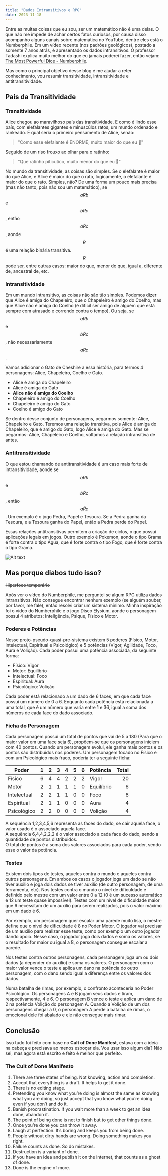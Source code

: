 ```yaml
---
title: "Dados Intransitivos e RPG"
date: 2023-11-18
---
```


Entre as muitas coisas que eu sou, ser um matemático não é uma delas. O que não me impede de achar certos fatos curiosos, por causa disso acompanho alguns canais sobre matemática no YouTube, dentre eles está o Numberphile. Em um vídeo recente (nos padrões geológicos), postado a somente 7 anos atrás, é apresentado os dados intransitivos. O professor Tadashi explica muito melhor do que eu jamais poderei fazer, então vejam: [The Most Powerful Dice - Numberphile](https://www.youtube.com/watch?v=zzKGnuvX6IQ).

Mas como o principal objetivo desse blog é me ajudar a reter conhecimento, vou resumir transitividade, intransitividade e antitransitividade.

## País da Transitividade

### Transitividade

Alice chegou ao maravilhoso país das transitividade. E como é lindo esse país, com elefalantes gigantes e minuscúlos ratos, um mundo ordenado e rankeado. E qual seria o primeiro pensamento de Alice, senão:

> "Como esse elefalante é ENORME, muito maior do que eu 🦣"

Seguido de um riso frouxo ao olhar para o ratinho:

> "Que ratinho piticutico, muito menor do que eu 🤏"

No mundo da transitividade, as coisas são simples. Se o elefalante é maior do que Alice, e Alice é maior do que o rato, logicamente, o elefalante é maior do que o rato. Simples, não? De uma forma um pouco mais precisa (mas não tanto, pois não sou um matemático), se $$a R b$$ e $$b R c$$, então $$a R c$$, aonde $$R$$ é uma relação binária transitiva. $$R$$ pode ser, entre outras casos: maior do que, menor do que, igual a, diferente de, ancestral de, etc.

### Intransitividade

Em um mundo intransitivo, as coisas não são tão simples. Podemos dizer que Alice é amiga do Chapeleiro, que o Chapeleiro é amigo do Coelho, mas que Alice não é amiga do Coelho (é dificil ser amigo de alguém que está sempre com atrasado e correndo contra o tempo). Ou seja, se $$a R b$$ e $$b R c$$, não necessariamente $$a R c$$.

Vamos adicionar o Gato de Cheshire a essa história, para termos 4 personagens: Alice, Chapeleiro, Coelho e Gato.

- Alice é amiga do Chapeleiro
- Alice é amiga do Gato
- **Alice não é amiga do Coelho**
- Chapeleiro é amigo do Coelho
- Chapeleiro é amigo do Gato
- Coelho é amigo do Gato

Se dentro desse conjunto de personagens, pegarmos somente: Alice, Chapeleiro e Gato. Teremos uma relação transitiva, pois Alice é amiga do Chapeleiro, que é amigo do Gato, logo Alice é amiga do Gato. Mas se pegarmos: Alice, Chapeleiro e Coelho, voltamos a relação intransitiva de antes.

### Antitransitividade

O que estou chamando de antitransitividade é um caso mais forte de intransitividade, aonde se $$a R b$$ e $$b R c$$, então $$a \bar R c$$. Um exemplo é o jogo Pedra, Papel e Tesoura. Se a Pedra ganha da Tesoura, e a Tesoura ganha do Papel, então a Pedra perde do Papel.

Essas relações antitransitivas permitem a criação de ciclos, o que possui aplicações legais em jogos. Outro exemplo é Pokemon, aonde o tipo Grama é forte contra o tipo Água, que é forte contra o tipo Fogo, que é forte contra o tipo Grama.

![Alt text](https://raw.githubusercontent.com/CaioMizerkowski/CaioMizerkowski.github.io/master/images/pokemon.png)

## Mas porque diabos tudo isso?

~~Hiperfoco temporário~~

Após ver o vídeo do Numberphile, me perguntei se algum RPG utiliza dados intransitivos. Não consegue encontrar nenhum exemplo (se alguém souber, por favor, me fale), então resolvi criar um sistema mínimo. Minha inspiração foi o vídeo do Numberphile e o jogo Disco Elysium, aonde o personagem possui 4 atributos: Inteligência, Psique, Físico e Motor.

### Poderes e Potências

Nesse proto-pseudo-quasi-pre-sistema existem 5 poderes (Físico, Motor, Intelectual, Espiritual e Psicológico) e 5 potências (Vigor, Agilidade, Foco, Aura e Volição). Cada poder possui uma potência associada, da seguinte forma:

- Físico: Vigor
- Motor: Equilíbrio
- Intelectual: Foco
- Espiritual: Aura
- Psicológico: Volição

Cada poder está relacionado a um dado de 6 faces, em que cada face possui um número de 0 a 6. Enquanto cada potência está relacionada a uma total, que é um número que varia entre 1 e 36, igual a soma dos números de cada face do dado associado.

### Ficha do Personagem

Cada personagem possui um total de pontos que vai de 5 a 180 (Para que o maior valor em uma face seja 6), propõem-se que os personagens iniciem com 40 pontos. Quando um personagem evolui, ele ganha mais pontos e os pontos são distribuidos nos poderes. Um personagem focado no Físico e com um Psicológico mais fraco, poderia ter a seguinte ficha:

|   Poder     | 1 | 2 | 3 | 4 | 5 | 6 | Potência  | Total |
|-------------|---|---|---|---|---|---|:----------|------:|
| Físico      | 6 | 4 | 4 | 2 | 2 | 2 | Vigor     |  20   |
| Motor       | 2 | 1 | 1 | 1 | 1 | 0 | Equilíbrio|   6   |
| Intelectual | 2 | 2 | 1 | 1 | 0 | 0 | Foco      |   6   |
| Espiritual  | 2 | 1 | 1 | 0 | 0 | 0 | Aura      |   4   |
| Psicológico | 2 | 2 | 0 | 0 | 0 | 0 | Volição   |   4   |

A sequência 1,2,3,4,5,6 representa as faces do dado, se cair aquela face, o valor usado é o associado aquela face.\
A sequência 6,4,4,2,2,2 é o valor associado a cada face do dado, sendo a quantidade de pontos distribuidos.\
O total de pontos é a soma dos valores associados para cada poder, sendo esse o valor da potência.

### Testes

Existem dois tipos de testes, aqueles contra o mundo e aqueles contra outros personagens. Em ambos os casos o jogador joga um dado se não tiver auxilio e joga dois dados se tiver auxilio (de outro personagem, de uma ferramenta, etc). Nos testes contra o mundo o nível de dificuldade é definido pelo mestre com um valor entre 0 a 12 (0 é um sucesso automático e 12 um teste quase impossível). Testes com um nível de dificuldade maior que 6 necessitam de um auxilio para serem realizados, pois o valor máximo em um dado é 6.

Por exemplo, um personagem quer escalar uma parede muito lisa, o mestre define que o nível de dificuldade é 8 no Poder Motor. O jogador vai precisar de um auxilio para realizar esse teste, como por exemplo um outro jogador dando apoio. Nesse caso, o jogador joga dois dados e soma os valores, se o resultado for maior ou igual a 8, o personagem consegue escalar a parede.

Nos testes contra outros personagens, cada personagem joga um ou dois dados (a depender do auxilio) e soma os valores. O personagem com o maior valor vence o teste e aplica um dano na potência do outro personagem, com o dano sendo igual a diferença entre os valores dos dados.

Numa batalha de rimas, por exemplo, o confronto aconteceria no Poder Psicológico. Os personagens A e B jogam seus dados e tiram, respectivamente, 4 e 6. O personagem B vence o teste e aplica um dano de 2 na potência Volição do personagem A. Quando a Volição de um dos personagens chegar a 0, o personagem A perde a batalha de rimas, o emocional dele foi abalado e ele não consegue mais rimar.

## Conclusão

Isso tudo foi feito com base no **Cult of Done Manifest**, estava com a ideia na cabeça e precisava ao menos esboçar ela. Vou usar isso algum dia? Não sei, mas agora está escrito e feito é melhor que perfeito.

### The Cult of Done Manifesto

1. There are three states of being. Not knowing, action and completion.
2. Accept that everything is a draft. It helps to get it done.
3. There is no editing stage.
4. Pretending you know what you’re doing is almost the same as knowing what you are doing, so just accept that you know what you’re doing even if you don’t and do it.
5. Banish procrastination. If you wait more than a week to get an idea done, abandon it.
6. The point of being done is not to finish but to get other things done.
7. Once you’re done you can throw it away.
8. Laugh at perfection. It’s boring and keeps you from being done.
9. People without dirty hands are wrong. Doing something makes you right.
10. Failure counts as done. So do mistakes.
11. Destruction is a variant of done.
12. If you have an idea and publish it on the internet, that counts as a ghost of done.
13. Done is the engine of more.
